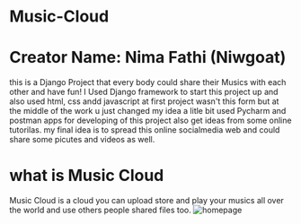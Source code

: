 # Music-Cloud
# Creator Name: Nima Fathi (Niwgoat)
this is a Django Project that every body could share their Musics with each other and have fun! 
I Used Django framework to start this project up
and also used html, css andd javascript 
at first project wasn't this form but at the middle of the work u just changed my idea a litle bit
used Pycharm and postman apps for developing of this project
also get ideas from some online tutorilas.
my final idea is to spread this online socialmedia web and could share some picutes and videos as well.
# what is Music Cloud
Music Cloud is a cloud you can upload store and play your musics all over the world and use others people shared files too.
![homepage](Music-Cloud/media/1.png)
